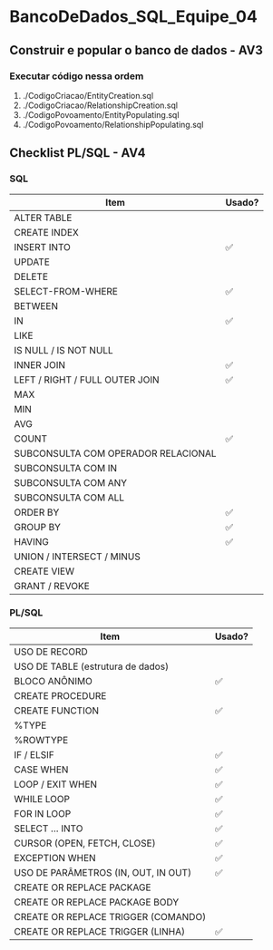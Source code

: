 # BancoDeDados_SQL_Equipe_04

## Construir e popular o banco de dados - AV3

### Executar código nessa ordem

1. ./CodigoCriacao/EntityCreation.sql
2. ./CodigoCriacao/RelationshipCreation.sql
3. ./CodigoPovoamento/EntityPopulating.sql
4. ./CodigoPovoamento/RelationshipPopulating.sql

## Checklist PL/SQL - AV4

### SQL

| Item                                | Usado? |
| ----------------------------------- | ------ |
| ALTER TABLE                         |        |
| CREATE INDEX                        |        |
| INSERT INTO                         | ✅     |
| UPDATE                              |        |
| DELETE                              |        |
| SELECT-FROM-WHERE                   | ✅     |
| BETWEEN                             |        |
| IN                                  | ✅     |
| LIKE                                |        |
| IS NULL / IS NOT NULL               |        |
| INNER JOIN                          | ✅     |
| LEFT / RIGHT / FULL OUTER JOIN      |  ✅      |
| MAX                                 |        |
| MIN                                 |        |
| AVG                                 |        |
| COUNT                               | ✅     |
| SUBCONSULTA COM OPERADOR RELACIONAL |        |
| SUBCONSULTA COM IN                  |        |
| SUBCONSULTA COM ANY                 |        |
| SUBCONSULTA COM ALL                 |        |
| ORDER BY                            | ✅     |
| GROUP BY                            |   ✅     |
| HAVING                              |   ✅     |
| UNION / INTERSECT / MINUS           |        |
| CREATE VIEW                         |        |
| GRANT / REVOKE                      |        |

### PL/SQL

| Item                                | Usado? |
| ----------------------------------- | ------ |
| USO DE RECORD                       |        |
| USO DE TABLE (estrutura de dados)   |        |
| BLOCO ANÔNIMO                       | ✅     |
| CREATE PROCEDURE                    |        |
| CREATE FUNCTION                     | ✅     |
| %TYPE                               |        |
| %ROWTYPE                            |        |
| IF / ELSIF                          | ✅     |
| CASE WHEN                           | ✅     |
| LOOP / EXIT WHEN                    | ✅     |
| WHILE LOOP                          | ✅     |
| FOR IN LOOP                         | ✅     |
| SELECT … INTO                       | ✅     |
| CURSOR (OPEN, FETCH, CLOSE)         | ✅     |
| EXCEPTION WHEN                      | ✅     |
| USO DE PARÂMETROS (IN, OUT, IN OUT) | ✅     |
| CREATE OR REPLACE PACKAGE           |        |
| CREATE OR REPLACE PACKAGE BODY      |        |
| CREATE OR REPLACE TRIGGER (COMANDO) |        |
| CREATE OR REPLACE TRIGGER (LINHA)   | ✅     |
